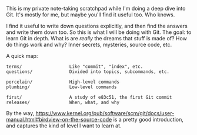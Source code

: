This is my private note-taking scratchpad while I'm doing a deep dive into Git.
It's mostly for me, but maybe you'll find it useful too. Who knows.

I find it useful to write down questions explicitly, and then find the answers
and write them down too. So this is what I will be doing with Git. The goal: to 
learn Git in depth. What is are *really* the dreams that stuff is made of? How
do things work and why? Inner secrets, mysteries, source code, etc.

A quick map:

    terms/                  Like "commit", "index", etc.
    questions/              Divided into topics, subcommands, etc.

    porcelain/              High-level commands
    plumbing/               Low-level commands

    first/                  A study of e83c51, the first Git commit
    releases/               When, what, and why

By the way,
https://www.kernel.org/pub/software/scm/git/docs/user-manual.html#birdview-on-the-source-code
is a pretty good introduction, and captures the kind of level I want to learn at.
